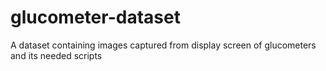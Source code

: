 # glucometer-dataset
A dataset containing images captured from display screen of glucometers and its needed scripts
